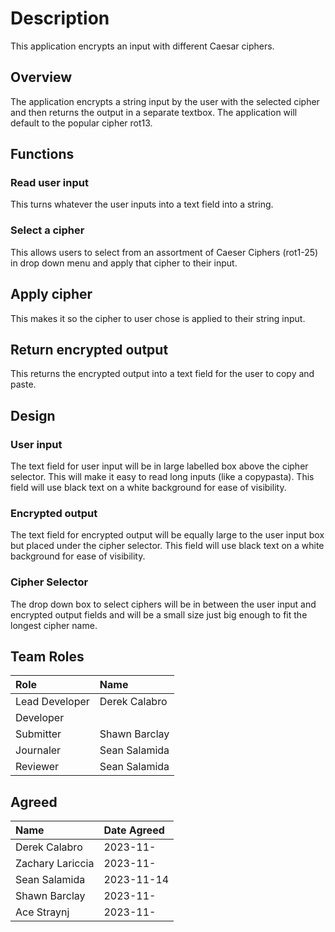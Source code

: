 # Description
This application encrypts an input with different Caesar ciphers.

## Overview
The application encrypts a string input by the user with the selected cipher and then returns the output in a separate textbox. The application will default to the popular cipher rot13.

## Functions
### Read user input 
This turns whatever the user inputs into a text field into a string. 

### Select a cipher
This allows users to select from an assortment of Caeser Ciphers (rot1-25) in drop down menu and apply that cipher to their input.

## Apply cipher
This makes it so the cipher to user chose is applied to their string input.

## Return encrypted output
This returns the encrypted output into a text field for the user to copy and paste.

## Design
### User input
The text field for user input will be in large labelled box above the cipher selector. This will make it easy to read long inputs (like a copypasta). This field will use black text on a white background for ease of visibility.

### Encrypted output
The text field for encrypted output will be equally large to the user input box but placed under the cipher selector. This field will use black text on a white background for ease of visibility.

### Cipher Selector
The drop down box to select ciphers will be in between the user input and encrypted output fields and will be a small size just big enough to fit the longest cipher name.

## Team Roles
| Role           | Name             |
| :---           | :---             |
| Lead Developer | Derek Calabro    |
| Developer      |                  |
| Submitter      | Shawn Barclay    |
| Journaler      | Sean Salamida    |
| Reviewer       | Sean Salamida    |

## Agreed
| Name             | Date Agreed |
| :---             | :---        |
| Derek Calabro    | 2023-11-    |
| Zachary Lariccia | 2023-11-    |
| Sean Salamida    | 2023-11-14  |
| Shawn Barclay    | 2023-11-    |
| Ace Straynj      | 2023-11-    |
